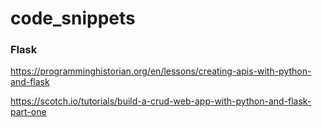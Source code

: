 # code_snippets

### Flask
https://programminghistorian.org/en/lessons/creating-apis-with-python-and-flask

https://scotch.io/tutorials/build-a-crud-web-app-with-python-and-flask-part-one

